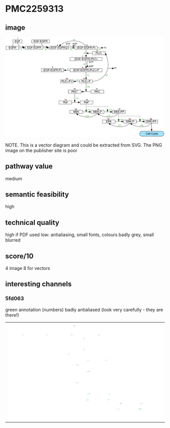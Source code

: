 # PMC2259313

## image
<kbd><img src="../PMC2259313/pdfimages/image.3.1.00_00.00_00/raw.png" /></kbd>

NOTE. This is a vector diagram and could be extracted from SVG. The PNG image on the publisher site is poor


## pathway value
medium


## semantic feasibility 
high


## technical quality
high if PDF used
low: antialiasing, small fonts, colours badly grey, small blurred

## score/10
4 image
8 for vectors

## interesting channels

### 5fd063
green annotation (numbers) badly antialiased (look very carefully - they are there!)
<table><tr><td><img src="../PMC2259313/pdfimages/image.3.1.00_00.00_00/octree/channel.5fd063.png" width="150%" /></td></tr></table>
